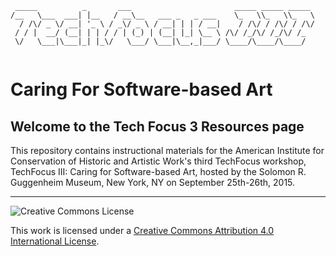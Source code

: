 ```
 _____          _       ___                       _____ _____ _____ 
/__   \___  ___| |__   / __\__   ___ _   _ ___    \_   \\_   \\_   \
  / /\/ _ \/ __| '_ \ / _\/ _ \ / __| | | / __|    / /\/ / /\/ / /\/
 / / |  __/ (__| | | / / | (_) | (__| |_| \__ \ /\/ /_/\/ /_/\/ /_  
 \/   \___|\___|_| |_\/   \___/ \___|\__,_|___/ \____/\____/\____/  
                                                                    
```

# Caring For Software-based Art
## Welcome to the Tech Focus 3 Resources page

This repository contains instructional materials for the American Institute for Conservation of Historic and Artistic Work's third TechFocus workshop, TechFocus III: Caring for Software-based Art, hosted by the Solomon R. Guggenheim Museum, New York, NY
on September 25th-26th, 2015.



***


![Creative Commons License](https://i.creativecommons.org/l/by/4.0/80x15.png)

This work is licensed under a [Creative Commons Attribution 4.0 International License](http://creativecommons.org/licenses/by/4.0/).

